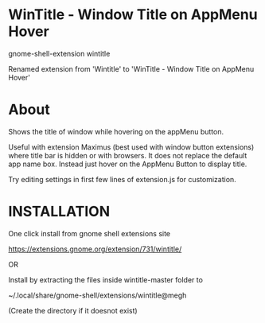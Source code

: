 WinTitle - Window Title on AppMenu Hover
========================================

gnome-shell-extension wintitle

Renamed extension from 'Wintitle' to 'WinTitle - Window Title on AppMenu Hover'

About
=====

Shows the title of window while hovering on the appMenu button.

Useful with extension Maximus (best used with window button extensions) where title bar is hidden or with browsers.
It does not replace the default app name box. 
Instead just hover on the AppMenu Button to display title.

Try editing settings in first few lines of extension.js for customization.


INSTALLATION
============

One click install from gnome shell extensions site

https://extensions.gnome.org/extension/731/wintitle/

OR

Install by extracting the files inside wintitle-master folder to 

~/.local/share/gnome-shell/extensions/wintitle@megh

(Create the directory if it doesnot exist)
